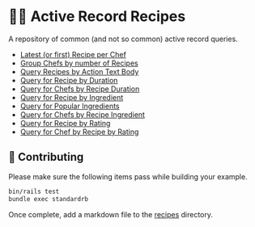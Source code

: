 # 🧑‍🍳 Active Record Recipes

A repository of common (and not so common) active record queries.

- [Latest (or first) Recipe per Chef](.recipes/latest_or_first_recipe_per_chef.md)
- [Group Chefs by number of Recipes](.recipes/group_chefs_by_number_of_recipes.md)
- [Query Recipes by Action Text Body](.recipes/query_recipes_by_action_text_body.md)
- [Query for Recipe by Duration](.recipes/query_for_recipe_by_duration.md)
- [Query for Chefs by Recipe Duration](.recipes/query_for_chefs_by_recipe_duration.md)
- [Query for Recipe by Ingredient](.recipes/query_for_recipe_by_ingredient.md)
- [Query for Popular Ingredients](.recipes/query_for_popular_ingredients.md)
- [Query for Chefs by Recipe Ingredient](.recipes/query_for_chefs_with_by_recipe_ingredient.md)
- [Query for Recipe by Rating](.recipes/query-for-recipe-by-rating.md)
- [Query for Chef by Recipe by Rating](.recipes/query-for-chef-by-recipe-by-rating.md)

## 🙏 Contributing

Please make sure the following items pass while building your example.

```bash
bin/rails test
bundle exec standardrb
```

Once complete, add a markdown file to the [recipes](https://github.com/thoughtbot/active-record-recipes/tree/main/.recipes) directory.